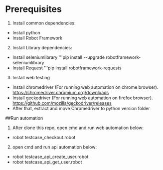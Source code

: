 # Prerequisites
1. Install common dependencies:
  - Install python
  - Install Robot Framework
2. Install Library dependencies:
  - Install seleniumlibrary '''pip install --upgrade robotframework-seleniumlibrary
  - Install Request '''pip install robotframework-requests
3. Install web testing
  - Install chromedriver (For running web automation on chrome browser). 
    https://chromedriver.chromium.org/downloads
  - Install geckodriver (For running web automation on firefox browser). 
    https://github.com/mozilla/geckodriver/releases
  - After that, extract and move Chromedriver to python version folder

##Run automation
1. After clone this repo, open cmd and run web automation below:
  - robot testcase_checkout.robot
2. open cmd and run api automation below:
  - robot testcase_api_create_user.robot
  - robot testcase_api_get_user.robot
